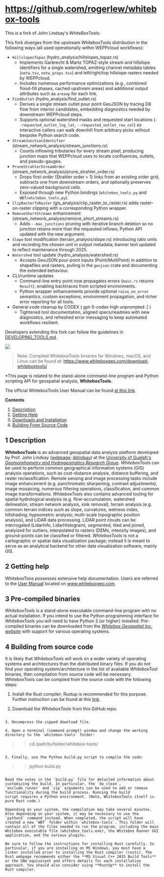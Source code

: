 # https://github.com/rogerlew/whitebox-tools

This is a fork of John Lindsay's WhiteBoxTools. 

This fork diverges from the upstream WhiteboxTools distribution in the following ways (all used operationally within WEPPcloud workflows):

- `HillslopesTopaz` (hydro_analysis/hillslopes_topaz.rs)
  - Implements Garbrecht & Martz TOPAZ-style stream and hillslope identifiers for a single watershed, emitting channel metadata tables (`netw.tsv`, `netw_props.tsv`) and left/right/top hillslope rasters needed by WEPPcloud.
  - Includes numerous performance optimizations (e.g., combined flood-fill phases, cached upstream areas) and additional output attributes such as `areaup` for each link.
- `FindOutlet` (hydro_analysis/find_outlet.rs)
  - Derives a single stream outlet pour point GeoJSON by tracing D8 flow from interior candidates, embedding diagnostics needed by downstream WEPPcloud steps.
  - Supports optional watershed masks and requested start locations (`--requested_outlet_lng_lat`, `--requested_outlet_row_col`) so interactive callers can walk downhill from arbitrary picks without bespoke Python search code.
- `StreamJunctionIdentifier` (stream_network_analysis/stream_junctions.rs)
  - Counts inflowing tributaries for every stream pixel, producing junction maps that WEPPcloud uses to locate confluences, outlets, and pseudo-gauges.
- `PruneStrahlerStreamOrder` (stream_network_analysis/prune_strahler_order.rs)
  - Drops first-order (Strahler order = 1) links from an existing order grid, subtracts one from downstream orders, and optionally preserves zero-valued background cells.
  - Exposed through new Python bindings (`whitebox_tools.py` and `WBT/whitebox_tools.py`).
- `ClipRasterToRaster` (gis_analysis/clip_raster_to_raster.rs) adds raster-on-raster clipping with a corresponding Python wrapper.
- `RemoveShortStreams` enhancement (stream_network_analysis/remove_short_streams.rs)
  - Adds `--max_junctions` pruning with iterative branch deletion so no junction retains more than the requested inflows; Python API updated with the new argument.
- `Slope` tool modification (terrain_analysis/slope.rs) introducing ratio units and recording the chosen unit in output metadata; banner text updated to reflect maintenance through 2025.
- `Watershed` tool update (hydro_analysis/watershed.rs)
  - Accepts GeoJSON pour-point inputs (Point/MultiPoint) in addition to shapefiles and rasters, pulling in the `geojson` crate and documenting the extended behaviour.
- CLI/runtime updates
  - Command-line entry point now propagates errors (`main.rs` returns `Result`), enabling backtraces from scripted environments.
  - Python wrapper enhancements provide optional `raise_on_error` semantics, custom exceptions, environment propagation, and richer error reporting for all tools.
- General code cleanup by CODEX ( gpt-5-codex high unprompted :| )
  - Tightened tool documentation, aligned specs/readmes with new diagnostics, and refreshed error messaging to keep automated workflows resilient.


Developers extending this fork can follow the guidelines in [DEVELOPING_TOOLS.md](DEVELOPING_TOOLS.md).



![](./img/WhiteboxToolsLogoBlue.png)


> Note: Compiled WhiteboxTools binaries for Windows, macOS, and Linux can be found at: https://www.whiteboxgeo.com/download-whiteboxtools/

*This page is related to the stand-alone command-line program and Python scripting API for geospatial analysis, **WhiteboxTools**.

The official WhiteboxTools User Manual can be found [at this link](https://whiteboxgeo.com/manual/wbt_book/preface.html).

**Contents**

1. [Description](#1-description)
2. [Getting Help](#2-getting-help)
3. [Downloads and Installation](#3-pre-compiled-binaries)
4. [Building From Source Code](#4-building-from-source-code)

## 1 Description

**WhiteboxTools** is an advanced geospatial data analysis platform developed by Prof. John Lindsay ([webpage](http://www.uoguelph.ca/~hydrogeo/index.html); [jblindsay](https://github.com/jblindsay)) at the [University of Guelph's](http://www.uoguelph.ca) [*Geomorphometry and Hydrogeomatics Research Group*](http://www.uoguelph.ca/~hydrogeo/index.html). *WhiteboxTools* can be used to perform common geographical information systems (GIS) analysis operations, such as cost-distance analysis, distance buffering, and raster reclassification. Remote sensing and image processing tasks include image enhancement (e.g. panchromatic sharpening, contrast adjustments), image mosaicing, numerous filtering operations, classification, and common image transformations. *WhiteboxTools* also contains advanced tooling for spatial hydrological analysis (e.g. flow-accumulation, watershed delineation, stream network analysis, sink removal), terrain analysis (e.g. common terrain indices such as slope, curvatures, wetness index, hillshading; hypsometric analysis; multi-scale topographic position analysis), and LiDAR data processing. LiDAR point clouds can be interrogated (LidarInfo, LidarHistogram), segmented, tiled and joined, analyized for outliers, interpolated to rasters (DEMs, intensity images), and ground-points can be classified or filtered. *WhiteboxTools* is not a cartographic or spatial data visualization package; instead it is meant to serve as an analytical backend for other data visualization software, mainly GIS.

## 2 Getting help

WhiteboxToos possesses extensive help documentation. Users are referred to the [User Manual](https://www.whiteboxgeo.com/manual/wbt_book/) located on www.whiteboxgeo.com.

## 3 Pre-compiled binaries

*WhiteboxTools* is a stand-alone executable command-line program with no actual installation. If you intend to use the Python programming interface for *WhiteboxTools* you will need to have Python 3 (or higher) installed. Pre-compiled binaries can be downloaded from the [*Whitebox Geospatial Inc. website*](https://www.whiteboxgeo.com/download-whiteboxtools/) with support for various operating systems.

## 4 Building from source code

It is likely that *WhiteboxTools* will work on a wider variety of operating systems and architectures than the distributed binary files. If you do not find your operating system/architecture in the list of available *WhiteboxTool* binaries, then compilation from source code will be necessary. WhiteboxTools can be compiled from the source code with the following steps:

1. Install the Rust compiler; Rustup is recommended for this purpose. Further instruction can be found at this [link](https://www.rust-lang.org/en-US/install.html).

2. Download the *WhiteboxTools* from this GitHub repo.
```

3. Decompress the zipped download file.

4. Open a terminal (command prompt) window and change the working directory to the `whitebox-tools` folder:

```
>> cd /path/to/folder/whitebox-tools/
```

5. Finally, use the Python build.py script to compile the code:

```
>> python build.py
```

Read the notes in the `build.py` file for detailed information about customizing the build. In particular, the `do_clean`,
`exclude_runner` and `zip` arguments can be used to add or remove functionality during the build process. Running the build
script requires a Python environment. (Note, WhiteboxTools itself is pure Rust code.)

Depending on your system, the compilation may take several minutes. Also depending on your system, it may be necessary to use the `python3` command instead. When completed, the script will have created a new `WBT` folder within `whitebox-tools`. This folder will contain all of the files needed to run the program, including the main Whitebox executable file (whitebox_tools.exe), the Whitebox Runner GUI application, and the various plugins.

Be sure to follow the instructions for installing Rust carefully. In particular, if you are installing on MS Windows, you must have a linker installed prior to installing the Rust compiler (rustc). The Rust webpage recommends either the **MS Visual C++ 2015 Build Tools** or the GNU equivalent and offers details for each installation approach. You should also consider using **RustUp** to install the Rust compiler.
